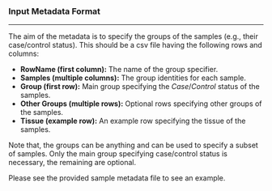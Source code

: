 ### Input Metadata Format
***
The aim of the metadata is to specify the groups of the samples (e.g., their case/control status). This should be a csv file having the following rows and columns:
- <b>RowName (first column):</b> The name of the group specifier.
- <b>Samples (multiple columns):</b> The group identities for each sample.
- <b>Group (first row):</b> Main group specifying the <em>Case</em>/<em>Control</em> status of the samples.
- <b>Other Groups (multiple rows):</b> Optional rows specifying other groups of the samples. 
- <b>Tissue (example row):</b> An example row specifying the tissue of the samples.

Note that, the groups can be anything and can be used to specify a subset of samples. Only the main group specifying case/control status is necessary, the remaining are optional.

Please see the provided sample metadata file to see an example.

